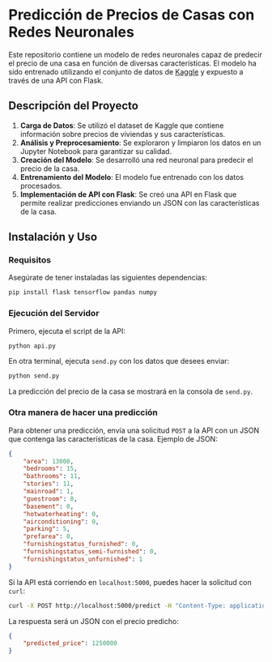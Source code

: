 # Predicción de Precios de Casas con Redes Neuronales

Este repositorio contiene un modelo de redes neuronales capaz de predecir el precio de una casa en función de diversas características. El modelo ha sido entrenado utilizando el conjunto de datos de [Kaggle](https://www.kaggle.com/datasets/yasserh/housing-prices-dataset) y expuesto a través de una API con Flask.

## Descripción del Proyecto

1. **Carga de Datos**: Se utilizó el dataset de Kaggle que contiene información sobre precios de viviendas y sus características.
2. **Análisis y Preprocesamiento**: Se exploraron y limpiaron los datos en un Jupyter Notebook para garantizar su calidad.
3. **Creación del Modelo**: Se desarrolló una red neuronal para predecir el precio de la casa.
4. **Entrenamiento del Modelo**: El modelo fue entrenado con los datos procesados.
5. **Implementación de API con Flask**: Se creó una API en Flask que permite realizar predicciones enviando un JSON con las características de la casa.

## Instalación y Uso

### Requisitos

Asegúrate de tener instaladas las siguientes dependencias:

```sh
pip install flask tensorflow pandas numpy
```

### Ejecución del Servidor

Primero, ejecuta el script de la API:

```sh
python api.py
```

En otra terminal, ejecuta `send.py` con los datos que desees enviar:

```sh
python send.py
```

La predicción del precio de la casa se mostrará en la consola de `send.py`.

### Otra manera de hacer una predicción

Para obtener una predicción, envía una solicitud `POST` a la API con un JSON que contenga las características de la casa. Ejemplo de JSON:

```json
{
    "area": 13000,
    "bedrooms": 15,
    "bathrooms": 11,
    "stories": 11,
    "mainroad": 1,
    "guestroom": 0,
    "basement": 0,
    "hotwaterheating": 0,
    "airconditioning": 0,
    "parking": 5,
    "prefarea": 0,
    "furnishingstatus_furnished": 0,
    "furnishingstatus_semi-furnished": 0,
    "furnishingstatus_unfurnished": 1
}
```

Si la API está corriendo en `localhost:5000`, puedes hacer la solicitud con `curl`:

```sh
curl -X POST http://localhost:5000/predict -H "Content-Type: application/json" -d '{"area":13000,"bedrooms":15,"bathrooms":11,"stories":11,"mainroad":1,"guestroom":0,"basement":0,"hotwaterheating":0,"airconditioning":0,"parking":5,"prefarea":0,"furnishingstatus_furnished":0,"furnishingstatus_semi-furnished":0,"furnishingstatus_unfurnished":1}'
```

La respuesta será un JSON con el precio predicho:

```json
{
    "predicted_price": 1250000
}
```

